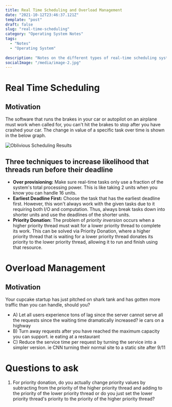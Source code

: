 ```yaml
---
title: Real Time Scheduling and Overload Management
date: "2021-10-12T23:46:37.121Z"
template: "post"
draft: false
slug: "real-time-scheduling"
category: "Operating System Notes"
tags:
  - "Notes"
  - "Operating System"
  
description: "Notes on the different types of real-time scheduling systems"
socialImage: "/media/image-2.jpg"
---
```


# Real Time Scheduling

## Motivation
The software that runs the brakes in your car or autopilot on an airplane must work when called for, you can't hit the brakes to stop after you have crashed your car. The change in value of a specific task over time is shown in the below graph.

![Oblivious Scheduling Results](/media/7.4-Real-Time-Scheduling/Motivation.JPG)

## Three techniques to increase likelihood that threads run before their deadline
  - **Over provisioning:** Make sure real-time tasks only use a fraction of the system's total processing power. This is like taking 2 units when you know you can handle 16 units.
  - **Earliest Deadline First:** Choose the task that has the earliest deadline first. However, this won't always work with the given tasks due to it requiring both I/O and computation. Thus, always break tasks down into shorter units and use the deadlines of the shorter units.
  - **Priority Donation:** The problem of *priority inversion* occurs when a higher priority thread must wait for a lower priority thread to complete its work. This can be solved via Priority Donation, where a higher priority thread that is waiting for a lower priority thread donates its priority to the lower priority thread, allowing it to run and finish using that resource.

# Overload Management

## Motivation
Your cupcake startup has just pitched on shark tank and has gotten more traffic than you can handle, should you?
  - A) Let all users experience tons of lag since the server cannot serve all the requests since the waiting time dramatically increased? ie cars on a highway
  - B) Turn away requests after you have reached the maximum capacity you can support. ie eating at a restaurant
  - C) Reduce the service time per request by turning the service into a simpler version. ie CNN turning their normal site to a static site after 9/11

# Questions to ask
1. For priority donation, do you actually change priority values by subtracting from the priority of the higher priority thread and adding to the priority of the lower priority thread or do you just set the lower priority thread's priority to the priority of the higher priority thread?